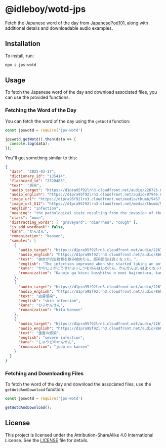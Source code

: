 # @idleboy/wotd-jps

Fetch the Japanese word of the day from [JapanesePod101](https://www.japanesepod101.com/japanese-phrases), along with additional details and downloadable audio examples.

## Installation

To install, run:

```sh
npm i jps-wotd
```

## Usage

To fetch the Japanese word of the day and download associated files, you can use the provided functions.

### Fetching the Word of the Day

You can fetch the word of the day using the `getWotd` function:

```js
const jpswotd = require('jps-wotd')

jpswotd.getWotd().then(data => {
  console.log(data);
});
```

You"ll get something similar to this:

```json
{
  "date": "2025-03-17",
  "dictionary_id": "135414",
  "flashcard_id": "2320483",
  "text": "感染",
  "audio_target": "https://d1pra95f92lrn3.cloudfront.net/audio/226725.mp3",
  "audio_english": "https://d1pra95f92lrn3.cloudfront.net/audio/87946.mp3",
  "image_url": "https://d1pra95f92lrn3.cloudfront.net/media/thumb/9457_fit288.jpg",
  "image_url_512": "https://d1pra95f92lrn3.cloudfront.net/media/thumb/9457_fit512.jpg",
  "english": "infection",
  "meaning": "the pathological state resulting from the invasion of the body by pathogenic microorganisms",
  "class": "noun",
  "distracting_words": [ "graveyard", "diarrhea", "cough" ],
  "is_add_wordbank": false,
  "kana": "かんせん",
  "romanization": "kansen",
  "samples": [
    {
      "audio_target": "https://d1pra95f92lrn3.cloudfront.net/audio/226726.mp3",
      "audio_english": "https://d1pra95f92lrn3.cloudfront.net/audio/86003.mp3",
      "text": "彼女が抗生物質を飲み始めたら、感染部位は良くなった。",
      "english": "The infection improved when she started taking an antibiotic.",
      "kana": "かのじょがこうせいぶっしつをのみはじめたら、かんせんぶいはよくなった。",
      "romanization": "Kanojo ga kōsei busshitsu o nomi hajimetara, kansen bui wa yoku natta."
    },
    {
      "audio_target": "https://d1pra95f92lrn3.cloudfront.net/audio/226728.mp3",
      "audio_english": "https://d1pra95f92lrn3.cloudfront.net/audio/86005.mp3",
      "text": "皮膚感染",
      "english": "skin infection",
      "kana": "ひふかんせん",
      "romanization": "hifu kansen"
    },
    {
      "audio_target": "https://d1pra95f92lrn3.cloudfront.net/audio/226727.mp3",
      "audio_english": "https://d1pra95f92lrn3.cloudfront.net/audio/86004.mp3",
      "text": "重度の感染",
      "english": "severe infection",
      "kana": "じゅうどのかんせん",
      "romanization": "jūdo no kansen"
    }
  ]
}
```

### Fetching and Downloading Files

To fetch the word of the day and download the associated files, use the `getWotdAndDownload` function:

```js
const jpswotd = require('jps-wotd')

getWotdAndDownload();
```

## License

This project is licensed under the Attribution-ShareAlike 4.0 International License. See the [LICENSE](LICENSE) file for details.
